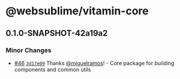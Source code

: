 # @websublime/vitamin-core

## 0.1.0-SNAPSHOT-42a19a2

### Minor Changes

- [#46](https://github.com/websublime/vitamin/pull/46) [`3d17e09`](https://github.com/websublime/vitamin/commit/3d17e09c50136e9c520bc70b61583f237f4eab58) Thanks [@miguelramos](https://github.com/miguelramos)! - Core package for building components and common utils
